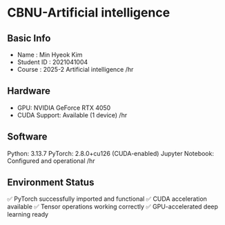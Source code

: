 # CBNU-Artificial intelligence

## Basic Info
- Name : Min Hyeok Kim 
- Student ID : 2021041004
- Course : 2025-2 Artificial intelligence
/hr
## Hardware
- GPU: NVIDIA GeForce RTX 4050
- CUDA Support: Available (1 device)
/hr
## Software
Python: 3.13.7
PyTorch: 2.8.0+cu126 (CUDA-enabled)
Jupyter Notebook: Configured and operational
/hr
## Environment Status
✅ PyTorch successfully imported and functional
✅ CUDA acceleration available
✅ Tensor operations working correctly
✅ GPU-accelerated deep learning ready

